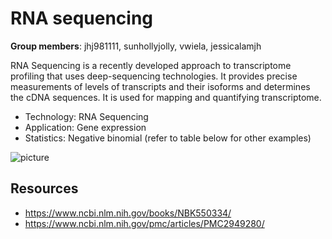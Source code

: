 # RNA sequencing

**Group members**: jhj981111, sunhollyjolly, vwiela, jessicalamjh

RNA Sequencing is a recently developed approach to transcriptome profiling that uses deep-sequencing technologies. It provides precise measurements of levels of transcripts and their isoforms and determines the cDNA sequences. It is used for mapping and quantifying transcriptome.

- Technology: RNA Sequencing
- Application: Gene expression
- Statistics: Negative binomial (refer to table below for other examples)

![picture](../../../../rna-seq.png)

## Resources

- https://www.ncbi.nlm.nih.gov/books/NBK550334/
- https://www.ncbi.nlm.nih.gov/pmc/articles/PMC2949280/
